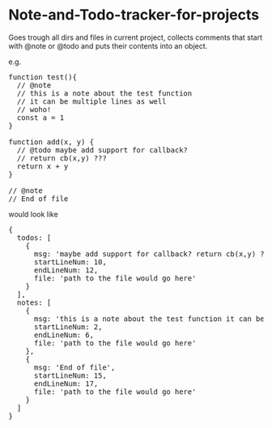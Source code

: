 # Note-and-Todo-tracker-for-projects
Goes trough all dirs and files in current project, collects comments that start with @note or @todo and puts their contents into an object.

e.g.
<pre>
function test(){
  // @note
  // this is a note about the test function
  // it can be multiple lines as well
  // woho!
  const a = 1
}

function add(x, y) {
  // @todo maybe add support for callback?
  // return cb(x,y) ???
  return x + y
}

// @note
// End of file
</pre>

would look like
<pre>
{
  todos: [
    {
      msg: 'maybe add support for callback? return cb(x,y) ???',
      startLineNum: 10,
      endLineNum: 12,
      file: 'path to the file would go here'
    }
  ],
  notes: [
    {
      msg: 'this is a note about the test function it can be multiple lines as well woho!',
      startLineNum: 2,
      endLineNum: 6,
      file: 'path to the file would go here'
    }, 
    {
      msg: 'End of file',
      startLineNum: 15,
      endLineNum: 17,
      file: 'path to the file would go here'
    }
  ]
}
</pre>
